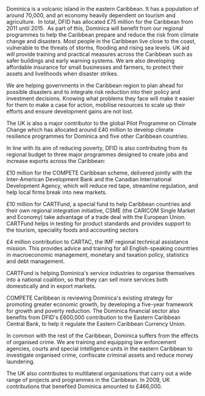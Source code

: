Dominica is a volcanic island in the eastern Caribbean. It has a population of around 70,000, and an economy heavily dependent on tourism and agriculture.   In total, DFID has allocated £75 million for the Caribbean from 2011 until 2015.  As part of this, Dominica will benefit from our regional programmes to help the Caribbean prepare and reduce the risk from climate change and disasters. Most people in the Caribbean live close to the coast, vulnerable to the threats of storms, flooding and rising sea levels. UK aid will provide training and practical measures across the Caribbean such as safer buildings and early warning systems. We are also developing affordable insurance for small businesses and farmers, to protect their assets and livelihoods when disaster strikes.

We are helping governments in the Caribbean region to plan ahead for possible disasters and to integrate risk reduction into their policy and investment decisions. Knowing what problems they face will make it easier for them to make a case for action, mobilise resources to scale up their efforts and ensure development gains are not lost.

The UK is also a major contributor to the global Pilot Programme on Climate Change which has allocated around £40 million to develop climate resilience programmes for Dominica and five other Caribbean countries. 

In line with its aim of reducing poverty, DFID is also contributing from its regional budget to three major programmes designed to create jobs and increase exports across the Caribbean:

£10 million for the COMPETE Caribbean scheme, delivered jointly with the Inter-American Development Bank and the Canadian International Development Agency, which will reduce red tape, streamline regulation, and help local firms break into new markets.

£10 million for CARTFund, a special fund to help Caribbean countries and their own regional integration initiative, CSME (the CARICOM Single Market and Economy) take advantage of a trade deal with the European Union.  CARTFund helps in testing for product standards and provides support to the tourism, speciality foods and accounting sectors

£4 million contribution to CARTAC, the IMF regional technical assistance mission. This provides advice and training for all English-speaking countries in macroeconomic management, monetary and taxation policy, statistics and debt management.

CARTFund is helping Dominica's service industries to organise themselves into a national coalition, so that they can sell more services both domestically and in export markets.

COMPETE Caribbean is reviewing Dominica's existing strategy for promoting greater economic growth, by developing a five-year framework for growth and poverty reduction.  The Dominica financial sector also benefits from DFID's £600,000 contribution to the Eastern Caribbean Central Bank, to help it regulate the Eastern Caribbean Currency Union.  

In common with the rest of the Caribbean, Dominica suffers from the effects of organised crime. We are training and equipping law enforcement agencies, courts and special intelligence units in the eastern Caribbean to investigate organised crime, confiscate criminal assets and reduce money laundering.

The UK also contributes to multilateral organisations that carry out a wide range of projects and programmes in the Caribbean. In 2009, UK contributions that benefited Dominica amounted to £466,000.